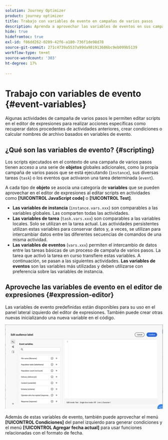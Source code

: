 ```yaml
---
solution: Journey Optimizer
product: journey optimizer
title: Trabajo con variables de evento en campañas de varios pasos
description: Aprenda a aprovechar las variables de eventos en sus campañas de varios pasos
hide: true
hidefromtoc: true
exl-id: f86dd262-0209-42f6-a180-736f1de98d78
source-git-commit: 271c4739a5537a99da981913606bc9eb099b5139
workflow-type: tm+mt
source-wordcount: '303'
ht-degree: 17%

---
```


# Trabajo con variables de evento {#event-variables}

Algunas actividades de campaña de varios pasos le permiten editar scripts en el editor de expresiones para realizar acciones específicas como recuperar datos procedentes de actividades anteriores, crear condiciones o calcular nombres de archivo basados en variables de evento.

## ¿Qué son las variables de evento? {#scripting}

Los scripts ejecutados en el contexto de una campaña de varios pasos tienen acceso a una serie de **objetos** globales adicionales, como la propia campaña de varios pasos que se está ejecutando (`ìnstance`), sus diversas tareas (`task`) o los eventos que activaron una tarea determinada (`event`).

A cada tipo de **objeto** se asocia una categoría de **variables** que se pueden aprovechar en el editor de expresiones al editar scripts en actividades como **[!UICONTROL JavaScript code]** o **[!UICONTROL Test]**.

* **Las variables de instancia** (`instance.vars.xxx`) son comparables a las variables globales. Las comparten todas las actividades.
* **Las variables de tarea** (`task.vars.xxx`) son comparables a las variables locales. Solo se utilizan en la tarea actual. Las actividades persistentes utilizan estas variables para conservar datos y, a veces, se utilizan para intercambiar datos entre las diferentes secuencias de comandos de una misma actividad.
* **Las variables de eventos** (`vars.xxx`) permiten el intercambio de datos entre las tareas básicas de un proceso de campaña de varios pasos. La tarea que activó la tarea en curso transfiere estas variables. A continuación, se pasan a las siguientes actividades. **Las variables de eventos** son las variables más utilizadas y deben utilizarse con preferencia sobre las variables de instancia.

## Aproveche las variables de evento en el editor de expresiones {#expression-editor}

Las variables de evento predefinidas están disponibles para su uso en el panel lateral izquierdo del editor de expresiones. También puede crear otras nuevas inicializando una nueva variable en el código.

![](assets/event-variables.png)

Además de estas variables de evento, también puede aprovechar el menú **[!UICONTROL Condiciones]** del panel izquierdo para generar condiciones y el menú **[!UICONTROL Agregar fecha actual]** para usar funciones relacionadas con el formato de fecha.
